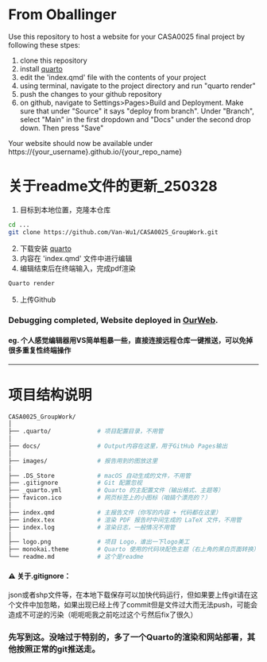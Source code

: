 # From Oballinger

Use this repository to host a website for your CASA0025 final project by following these stpes: 

1. clone this repository 
2. install [quarto](https://quarto.org/docs/download/) 
3. edit the 'index.qmd' file with the contents of your project
4. using terminal, navigate to the project directory and run "quarto render" 
5. push the changes to your github repository 
6. on github, navigate to Settings>Pages>Build and Deployment. Make sure that under "Source" it says "deploy from branch". Under "Branch", select "Main" in the first dropdown and "Docs" under the second drop down. Then press "Save" 

Your website should now be available under 
https://{your_username}.github.io/{your_repo_name}


# 关于readme文件的更新_250328

1. 目标到本地位置，克隆本仓库

```bash
cd ...
git clone https://github.com/Van-Wu1/CASA0025_GroupWork.git
```
2. 下载安装 [quarto](https://quarto.org/docs/download/)
3. 内容在 'index.qmd' 文件中进行编辑
4. 编辑结束后在终端输入，完成pdf渲染
```bash
Quarto render
```
5. 上传Github

### Debugging completed, Website deployed in [OurWeb](https://van-wu1.github.io/CASA0025_GroupWork/).

#### eg. 个人感觉编辑器用VS简单粗暴一些，直接连接远程仓库一键推送，可以免掉很多重复性终端操作

---
# 项目结构说明
```bash
CASA0025_GroupWork/
│
├── .quarto/             # 项目配置目录，不用管
│
├── docs/                # Output内容在这里，用于GitHub Pages输出
│
├── images/              # 报告用到的图放这里
│
├── .DS_Store            # macOS 自动生成的文件，不用管
├── .gitignore           # Git 配置忽视
├── _quarto.yml          # Quarto 的主配置文件（输出格式、主题等）
├── favicon.ico          # 网页标签上的小图标（咱搞个漂亮的？）
│
├── index.qmd            # 主报告文件（你写的内容 + 代码都在这里）
├── index.tex            # 渲染 PDF 报告时中间生成的 LaTeX 文件，不用管
├── index.log            # 渲染日志，一般情况不用管
│
├── logo.png             # 项目 Logo，谁出一下logo美工
├── monokai.theme        # Quarto 使用的代码块配色主题（右上角的黑白页面转换）
└── readme.md            # 这个是readme

```
#### ⚠ 关于.gitignore：
json或者shp文件等，在本地下载保存可以加快代码运行，但如果要上传git请在这个文件中加忽略，如果出现已经上传了commit但是文件过大而无法push，可能会造成不可逆的污染（呃呃呃我之前吃过这个亏然后fix了很久）


### 先写到这。没啥过于特别的，多了一个Quarto的渲染和网站部署，其他按照正常的git推送走。